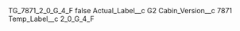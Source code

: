 <?xml version="1.0" encoding="UTF-8"?>
<CustomMetadata xmlns="http://soap.sforce.com/2006/04/metadata" xmlns:xsi="http://www.w3.org/2001/XMLSchema-instance" xmlns:xsd="http://www.w3.org/2001/XMLSchema">
    <label>TG_7871_2_0_G_4_F</label>
    <protected>false</protected>
    <values>
        <field>Actual_Label__c</field>
        <value xsi:type="xsd:string">G2</value>
    </values>
    <values>
        <field>Cabin_Version__c</field>
        <value xsi:type="xsd:string">7871</value>
    </values>
    <values>
        <field>Temp_Label__c</field>
        <value xsi:type="xsd:string">2_0_G_4_F</value>
    </values>
</CustomMetadata>

